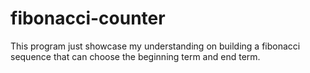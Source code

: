 # fibonacci-counter
This program just showcase my understanding on building a fibonacci sequence that can choose the beginning term and end term.
